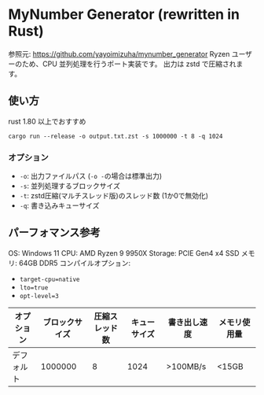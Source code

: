 # MyNumber Generator (rewritten in Rust)

参照元: <https://github.com/yayoimizuha/mynumber_generator>
Ryzen ユーザーのため、CPU 並列処理を行うポート実装です。
出力は zstd で圧縮されます。

## 使い方

rust 1.80 以上でおすすめ

``` shell
cargo run --release -o output.txt.zst -s 1000000 -t 8 -q 1024
```

### オプション

- `-o`: 出力ファイルパス (`-o -`の場合は標準出力)
- `-s`: 並列処理するブロックサイズ
- `-t`: zstd圧縮(マルチスレッド版)のスレッド数 (1か0で無効化)
- `-q`: 書き込みキューサイズ


## パーフォマンス参考

OS: Windows 11
CPU: AMD Ryzen 9 9950X
Storage: PCIE Gen4 x4 SSD
メモリ: 64GB DDR5
コンパイルオプション:

- `target-cpu=native`
- `lto=true`
- `opt-level=3`


| オプション | ブロックサイズ | 圧縮スレッド数 | キューサイズ | 書き出し速度 | メモリ使用量 |
| -------- | ------------ | -------- | -------- | -------- | -------- |
| デフォルト | 1000000 | 8 | 1024 | >100MB/s | <15GB |
